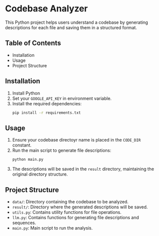 # Codebase Analyzer

This Python project helps users understand a codebase by generating descriptions for each file and saving them in a structured format.

## Table of Contents

- Installation
- Usage
- Project Structure

## Installation

1. Install Python
2. Set your `GOOGLE_API_KEY` in environment variable.
2. Install the required dependencies:
    ```bash
    pip install -r requirements.txt
    ```

## Usage

1. Ensure your codebase directoyr name is placed in the `CODE_DIR` constant.
2. Run the main script to generate file descriptions:
    ```bash
    python main.py
    ```
3. The descriptions will be saved in the `result` directory, maintaining the original directory structure.

## Project Structure

- `data/`: Directory containing the codebase to be analyzed.
- `result/`: Directory where the generated descriptions will be saved.
- `utils.py`: Contains utility functions for file operations.
- `llm.py`: Contains functions for generating file descriptions and sequences.
- `main.py`: Main script to run the analysis.

